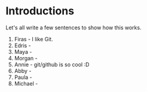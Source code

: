 # Introductions

Let's all write a few sentences to show how this works.

1. Firas - I like Git.
2. Edris - 
3. Maya -
4. Morgan -
5. Annie - git/github is so cool :D 
6. Abby - 
7. Paula - 
8. Michael - 
